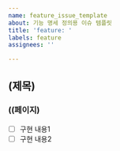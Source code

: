 ```yaml
---
name: feature_issue_template
about: 기능 명세 정의용 이슈 템플릿
title: 'feature: '
labels: feature
assignees: ''

---
```


## (제목)
### ((페이지)
- [ ] 구현 내용1
- [ ] 구현 내용2
